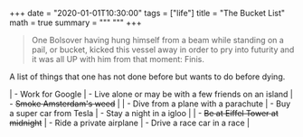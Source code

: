 +++
date = "2020-01-01T10:30:00"
tags = ["life"]
title = "The Bucket List"
math = true
summary = """
"""
+++

> One Bolsover having hung himself from a beam while standing on a pail, or bucket, kicked this vessel away in order to pry 
into futurity and it was all UP with him from that moment: Finis.

A list of things that one has not done before but wants to do before dying.

| - Work for Google | - Live alone or may be with a few friends on an island | - ~~Smoke Amsterdam's weed~~ |
| - Dive from a plane with a parachute | - Buy a super car from Tesla | - Stay a night in a igloo |
| - ~~Be at Eiffel Tower at midnight~~ | - Ride a private airplane | - Drive a race car in a race |

